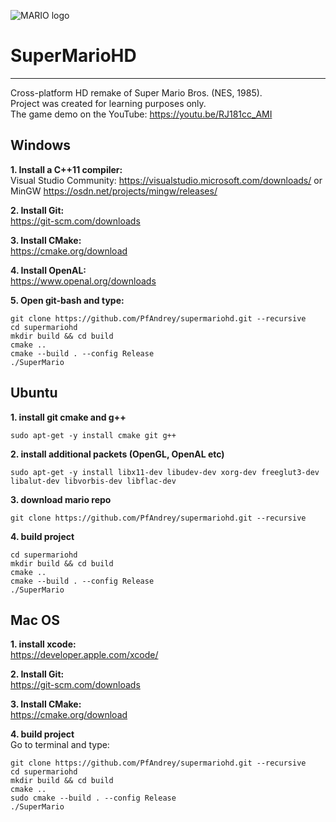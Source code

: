 ![MARIO logo](https://orig00.deviantart.net/8ed6/f/2014/134/2/9/classic_mario_bros__3d_by_cezkid-d78civ3.gif)
# SuperMarioHD 
----
Cross-platform HD remake of Super Mario Bros. (NES, 1985).  
Project was created for learning purposes only.   
The game demo on the YouTube: https://youtu.be/RJ181cc_AMI

## Windows
**1. Install a C++11 compiler:**  
Visual Studio Community: https://visualstudio.microsoft.com/downloads/ or MinGW https://osdn.net/projects/mingw/releases/

**2. Install Git:**  
	https://git-scm.com/downloads

**3. Install CMake:**  
	https://cmake.org/download

**4. Install OpenAL:**  
	https://www.openal.org/downloads

**5. Open git-bash and type:**  
```console
git clone https://github.com/PfAndrey/supermariohd.git --recursive
cd supermariohd 
mkdir build && cd build
cmake ..
cmake --build . --config Release
./SuperMario
```

## Ubuntu
**1. install git cmake and g++**
```console
sudo apt-get -y install cmake git g++ 
```

**2. install additional packets (OpenGL, OpenAL etc)**
```console
sudo apt-get -y install libx11-dev libudev-dev xorg-dev freeglut3-dev libalut-dev libvorbis-dev libflac-dev
```

**3. download mario repo**
```console
git clone https://github.com/PfAndrey/supermariohd.git --recursive
```

**4. build project** 
```console
cd supermariohd
mkdir build && cd build
cmake ..
cmake --build . --config Release
./SuperMario
```

## Mac OS
**1. install xcode:**    
    https://developer.apple.com/xcode/

**2. Install Git:**  
    https://git-scm.com/downloads

**3. Install CMake:**  
    https://cmake.org/download

**4. build project**   
Go to terminal and type:
```console
git clone https://github.com/PfAndrey/supermariohd.git --recursive
cd supermariohd
mkdir build && cd build
cmake ..
sudo cmake --build . --config Release
./SuperMario
```
